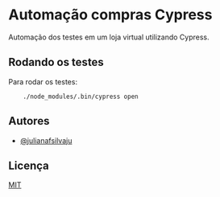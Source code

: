
# Automação compras Cypress

Automação dos testes em um loja virtual utilizando Cypress.


## Rodando os testes

Para rodar os testes:

```
    ./node_modules/.bin/cypress open
```


## Autores

- [@julianafsilvaju](https://www.github.com/julianafsilvaju)


## Licença

[MIT](https://choosealicense.com/licenses/mit/)